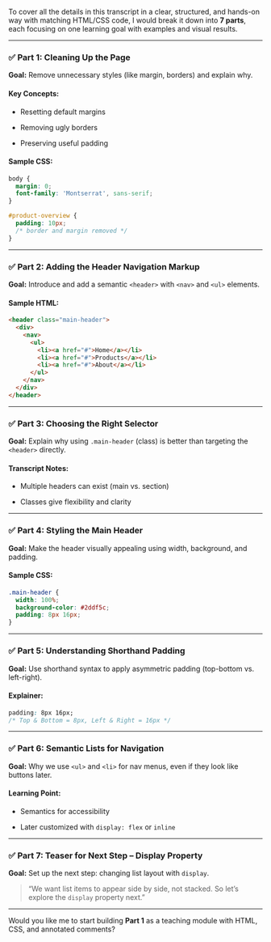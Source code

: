 To cover all the details in this transcript in a clear, structured, and hands-on way with matching HTML/CSS code, I would break it down into **7 parts**, each focusing on one learning goal with examples and visual results.

---

### ✅ **Part 1: Cleaning Up the Page**

**Goal:** Remove unnecessary styles (like margin, borders) and explain why.

#### Key Concepts:

- Resetting default margins
    
- Removing ugly borders
    
- Preserving useful padding
    

#### Sample CSS:

```css
body {
  margin: 0;
  font-family: 'Montserrat', sans-serif;
}

#product-overview {
  padding: 10px;
  /* border and margin removed */
}
```

---

### ✅ **Part 2: Adding the Header Navigation Markup**

**Goal:** Introduce and add a semantic `<header>` with `<nav>` and `<ul>` elements.

#### Sample HTML:

```html
<header class="main-header">
  <div>
    <nav>
      <ul>
        <li><a href="#">Home</a></li>
        <li><a href="#">Products</a></li>
        <li><a href="#">About</a></li>
      </ul>
    </nav>
  </div>
</header>
```

---

### ✅ **Part 3: Choosing the Right Selector**

**Goal:** Explain why using `.main-header` (class) is better than targeting the `<header>` directly.

#### Transcript Notes:

- Multiple headers can exist (main vs. section)
    
- Classes give flexibility and clarity
    

---

### ✅ **Part 4: Styling the Main Header**

**Goal:** Make the header visually appealing using width, background, and padding.

#### Sample CSS:

```css
.main-header {
  width: 100%;
  background-color: #2ddf5c;
  padding: 8px 16px;
}
```

---

### ✅ **Part 5: Understanding Shorthand Padding**

**Goal:** Use shorthand syntax to apply asymmetric padding (top-bottom vs. left-right).

#### Explainer:

```css
padding: 8px 16px;
/* Top & Bottom = 8px, Left & Right = 16px */
```

---

### ✅ **Part 6: Semantic Lists for Navigation**

**Goal:** Why we use `<ul>` and `<li>` for nav menus, even if they look like buttons later.

#### Learning Point:

- Semantics for accessibility
    
- Later customized with `display: flex` or `inline`
    

---

### ✅ **Part 7: Teaser for Next Step – Display Property**

**Goal:** Set up the next step: changing list layout with `display`.

> “We want list items to appear side by side, not stacked. So let’s explore the `display` property next.”

---

Would you like me to start building **Part 1** as a teaching module with HTML, CSS, and annotated comments?